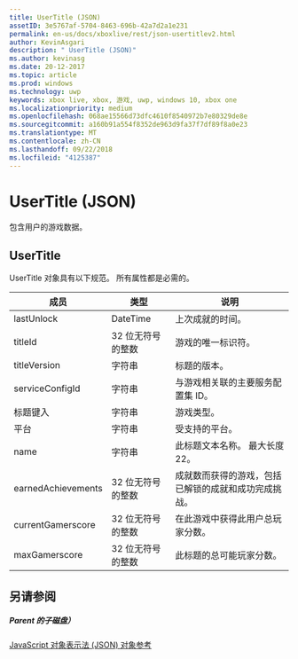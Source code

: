 ```yaml
---
title: UserTitle (JSON)
assetID: 3e5767af-5704-8463-696b-42a7d2a1e231
permalink: en-us/docs/xboxlive/rest/json-usertitlev2.html
author: KevinAsgari
description: " UserTitle (JSON)"
ms.author: kevinasg
ms.date: 20-12-2017
ms.topic: article
ms.prod: windows
ms.technology: uwp
keywords: xbox live, xbox, 游戏, uwp, windows 10, xbox one
ms.localizationpriority: medium
ms.openlocfilehash: 068ae15566d73dfc4610f8540972b7e80329de8e
ms.sourcegitcommit: a160b91a554f8352de963d9fa37f7df89f8a0e23
ms.translationtype: MT
ms.contentlocale: zh-CN
ms.lasthandoff: 09/22/2018
ms.locfileid: "4125387"
---
```

# <a name="usertitle-json"></a>UserTitle (JSON)
包含用户的游戏数据。 
<a id="ID4EN"></a>

 
## <a name="usertitle"></a>UserTitle
 
UserTitle 对象具有以下规范。 所有属性都是必需的。
 
| 成员| 类型| 说明| 
| --- | --- | --- | 
| lastUnlock| DateTime| 上次成就的时间。| 
| titleId| 32 位无符号的整数| 游戏的唯一标识符。| 
| titleVersion| 字符串| 标题的版本。| 
| serviceConfigId| 字符串| 与游戏相关联的主要服务配置集 ID。| 
| 标题键入| 字符串| 游戏类型。| 
| 平台| 字符串| 受支持的平台。| 
| name| 字符串| 此标题文本名称。 最大长度 22。| 
| earnedAchievements| 32 位无符号的整数| 成就数而获得的游戏，包括已解锁的成就和成功完成挑战。| 
| currentGamerscore| 32 位无符号的整数| 在此游戏中获得此用户总玩家分数。| 
| maxGamerscore| 32 位无符号的整数| 此标题的总可能玩家分数。| 
  
<a id="ID4EFE"></a>

 
## <a name="see-also"></a>另请参阅
 
<a id="ID4EHE"></a>

 
##### <a name="parent"></a>Parent 的子磁盘） 

[JavaScript 对象表示法 (JSON) 对象参考](atoc-xboxlivews-reference-json.md)

   